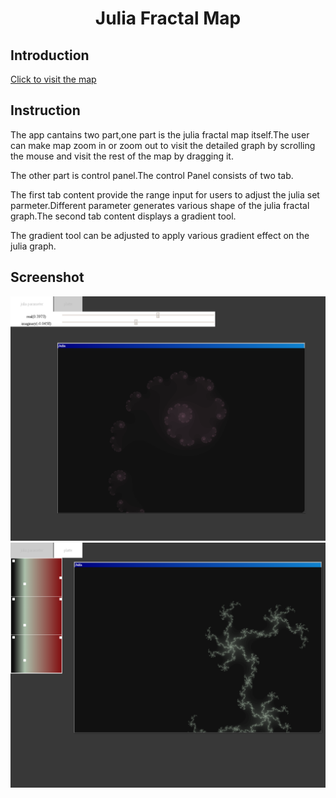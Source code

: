 #  <center>Julia Fractal Map</center> 
## Introduction
[Click to visit the map ](https://jidan745le.github.io/Julia-Fractal-Map/build/)
## Instruction
The app cantains two part,one part is the julia fractal map itself.The user can make map zoom in or zoom out to visit the detailed graph by scrolling the mouse and visit the rest of the map by dragging it.

The other part is control panel.The control Panel consists of two tab.

The first tab content provide the range input for users to adjust the julia set parmeter.Different parameter generates various shape of the julia fractal graph.The second tab content displays a gradient tool.

The gradient tool can be adjusted to apply various gradient effect on the julia graph.
## Screenshot
![image](https://github.com/jidan745le/Julia-Fractal-Map/blob/master/screenshot/screenshot1.png)
![image](https://github.com/jidan745le/Julia-Fractal-Map/blob/master/screenshot/screenshot2.png)
